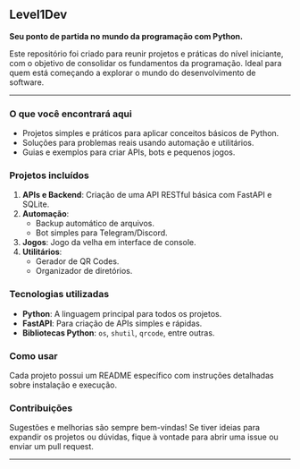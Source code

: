 ## Level1Dev  
**Seu ponto de partida no mundo da programação com Python.**  

Este repositório foi criado para reunir projetos e práticas do nível iniciante, com o objetivo de consolidar os fundamentos da programação. Ideal para quem está começando a explorar o mundo do desenvolvimento de software.

---

### **O que você encontrará aqui**  
- Projetos simples e práticos para aplicar conceitos básicos de Python.  
- Soluções para problemas reais usando automação e utilitários.  
- Guias e exemplos para criar APIs, bots e pequenos jogos.  

### **Projetos incluídos**  
1. **APIs e Backend**: Criação de uma API RESTful básica com FastAPI e SQLite.  
2. **Automação**:  
   - Backup automático de arquivos.  
   - Bot simples para Telegram/Discord.  
3. **Jogos**: Jogo da velha em interface de console.  
4. **Utilitários**:  
   - Gerador de QR Codes.  
   - Organizador de diretórios.  

### **Tecnologias utilizadas**  
- **Python**: A linguagem principal para todos os projetos.  
- **FastAPI**: Para criação de APIs simples e rápidas.  
- **Bibliotecas Python**: `os`, `shutil`, `qrcode`, entre outras.  

### **Como usar**  
Cada projeto possui um README específico com instruções detalhadas sobre instalação e execução.  

### **Contribuições**  
Sugestões e melhorias são sempre bem-vindas! Se tiver ideias para expandir os projetos ou dúvidas, fique à vontade para abrir uma issue ou enviar um pull request.  

---
